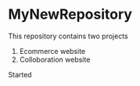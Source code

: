 # MyNewRepository

This repository contains two projects 

1. Ecommerce website
2. Colloboration website

Started 
